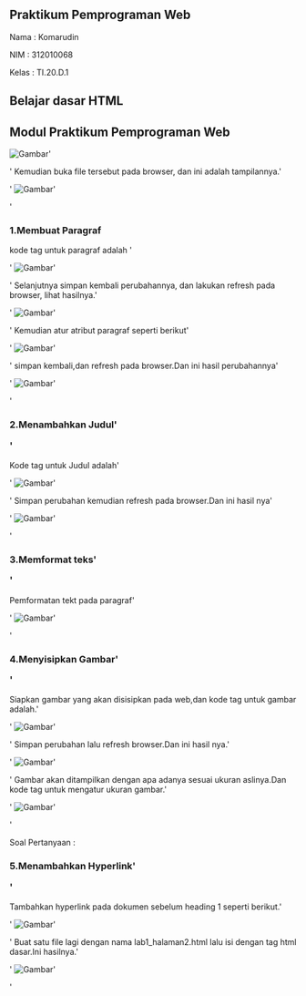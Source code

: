 ## Praktikum Pemprograman Web
 Nama  : Komarudin<p>
 NIM   : 312010068<p>
 Kelas : TI.20.D.1<p>

## Belajar dasar HTML
## Modul Praktikum Pemprograman Web

 ![Gambar](Css.png)'<p>'
 Kemudian buka file tersebut pada browser, dan ini adalah tampilannya.'<p>'
 ![Gambar](Ss.png)'<p>'
### 1.Membuat Paragraf 
kode tag untuk paragraf adalah '<p>'
 ![Gambar](Css1.png)'<p>'
Selanjutnya simpan kembali perubahannya, dan lakukan refresh pada browser, lihat hasilnya.'<p>'
 ![Gambar](Ss1.png)'<p>'
 Kemudian atur atribut paragraf seperti berikut'<p>'
 ![Gambar](Css1.0.png)'<p>'
simpan kembali,dan refresh pada browser.Dan ini hasil perubahannya'<p>'
 ![Gambar](Ss1.0.png)'<p>'
### 2.Menambahkan Judul'<p>'
Kode tag untuk Judul adalah'<p>'
 ![Gambar](Css2.png)'<p>'
Simpan perubahan kemudian refresh pada browser.Dan ini hasil nya'<p>'
 ![Gambar](Ss2.png)'<p>'
### 3.Memformat teks'<p>'
Pemformatan tekt pada paragraf'<p>'
 ![Gambar](Ss5.PNG)'<p>'
### 4.Menyisipkan Gambar'<p>'
Siapkan gambar yang akan disisipkan pada web,dan kode tag untuk gambar adalah.'<p>'
 ![Gambar](Css3.png)'<p>'
Simpan perubahan lalu refresh browser.Dan ini hasil nya.'<p>'
 ![Gambar](Ss3.png)'<p>'
Gambar akan ditampilkan dengan apa adanya sesuai ukuran aslinya.Dan kode tag untuk mengatur ukuran gambar.'<p>'
 ![Gambar](Css3.0.png)'<p>'
  
Soal Pertanyaan :

### 5.Menambahkan Hyperlink'<p>'
Tambahkan hyperlink pada dokumen sebelum heading 1 seperti berikut.'<p>'
 ![Gambar](Css4.png)'<p>'
Buat satu file lagi dengan nama lab1_halaman2.html lalu isi dengan tag html dasar.Ini hasilnya.'<p>'
 ![Gambar](Ss4.png)'<p>'
